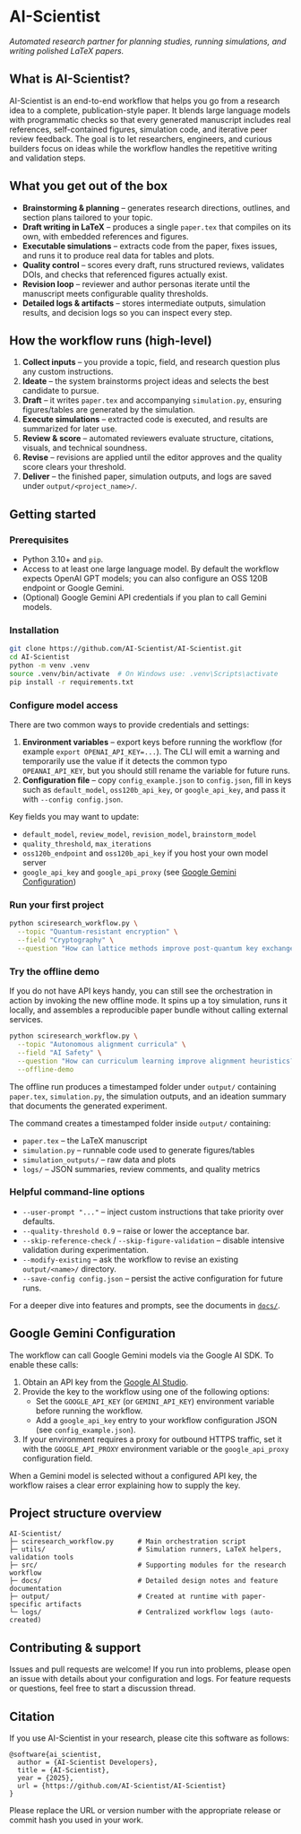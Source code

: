 # AI-Scientist

_Automated research partner for planning studies, running simulations, and writing polished LaTeX papers._

## What is AI-Scientist?
AI-Scientist is an end-to-end workflow that helps you go from a research idea to a complete, publication-style paper. It blends large language models with programmatic checks so that every generated manuscript includes real references, self-contained figures, simulation code, and iterative peer review feedback. The goal is to let researchers, engineers, and curious builders focus on ideas while the workflow handles the repetitive writing and validation steps.

## What you get out of the box
- **Brainstorming & planning** – generates research directions, outlines, and section plans tailored to your topic.
- **Draft writing in LaTeX** – produces a single `paper.tex` that compiles on its own, with embedded references and figures.
- **Executable simulations** – extracts code from the paper, fixes issues, and runs it to produce real data for tables and plots.
- **Quality control** – scores every draft, runs structured reviews, validates DOIs, and checks that referenced figures actually exist.
- **Revision loop** – reviewer and author personas iterate until the manuscript meets configurable quality thresholds.
- **Detailed logs & artifacts** – stores intermediate outputs, simulation results, and decision logs so you can inspect every step.

## How the workflow runs (high-level)
1. **Collect inputs** – you provide a topic, field, and research question plus any custom instructions.
2. **Ideate** – the system brainstorms project ideas and selects the best candidate to pursue.
3. **Draft** – it writes `paper.tex` and accompanying `simulation.py`, ensuring figures/tables are generated by the simulation.
4. **Execute simulations** – extracted code is executed, and results are summarized for later use.
5. **Review & score** – automated reviewers evaluate structure, citations, visuals, and technical soundness.
6. **Revise** – revisions are applied until the editor approves and the quality score clears your threshold.
7. **Deliver** – the finished paper, simulation outputs, and logs are saved under `output/<project_name>/`.

## Getting started
### Prerequisites
- Python 3.10+ and `pip`.
- Access to at least one large language model. By default the workflow expects OpenAI GPT models; you can also configure an OSS 120B endpoint or Google Gemini.
- (Optional) Google Gemini API credentials if you plan to call Gemini models.

### Installation
```bash
git clone https://github.com/AI-Scientist/AI-Scientist.git
cd AI-Scientist
python -m venv .venv
source .venv/bin/activate  # On Windows use: .venv\Scripts\activate
pip install -r requirements.txt
```

### Configure model access
There are two common ways to provide credentials and settings:

1. **Environment variables** – export keys before running the workflow (for example `export OPENAI_API_KEY=...`). The CLI will
   emit a warning and temporarily use the value if it detects the common typo `OPEANAI_API_KEY`, but you should still rename the
   variable for future runs.
2. **Configuration file** – copy `config_example.json` to `config.json`, fill in keys such as `default_model`, `oss120b_api_key`, or `google_api_key`, and pass it with `--config config.json`.

Key fields you may want to update:
- `default_model`, `review_model`, `revision_model`, `brainstorm_model`
- `quality_threshold`, `max_iterations`
- `oss120b_endpoint` and `oss120b_api_key` if you host your own model server
- `google_api_key` and `google_api_proxy` (see [Google Gemini Configuration](#google-gemini-configuration))

### Run your first project
```bash
python sciresearch_workflow.py \
  --topic "Quantum-resistant encryption" \
  --field "Cryptography" \
  --question "How can lattice methods improve post-quantum key exchange?"
```

### Try the offline demo
If you do not have API keys handy, you can still see the orchestration in action by invoking the new offline mode. It spins up a
toy simulation, runs it locally, and assembles a reproducible paper bundle without calling external services.

```bash
python sciresearch_workflow.py \
  --topic "Autonomous alignment curricula" \
  --field "AI Safety" \
  --question "How can curriculum learning improve alignment heuristics?" \
  --offline-demo
```

The offline run produces a timestamped folder under `output/` containing `paper.tex`, `simulation.py`, the simulation outputs, and
an ideation summary that documents the generated experiment.

The command creates a timestamped folder inside `output/` containing:
- `paper.tex` – the LaTeX manuscript
- `simulation.py` – runnable code used to generate figures/tables
- `simulation_outputs/` – raw data and plots
- `logs/` – JSON summaries, review comments, and quality metrics

### Helpful command-line options
- `--user-prompt "..."` – inject custom instructions that take priority over defaults.
- `--quality-threshold 0.9` – raise or lower the acceptance bar.
- `--skip-reference-check` / `--skip-figure-validation` – disable intensive validation during experimentation.
- `--modify-existing` – ask the workflow to revise an existing `output/<name>/` directory.
- `--save-config config.json` – persist the active configuration for future runs.

For a deeper dive into features and prompts, see the documents in [`docs/`](docs/).

## Google Gemini Configuration
The workflow can call Google Gemini models via the Google AI SDK. To enable these calls:

1. Obtain an API key from the [Google AI Studio](https://ai.google.dev/).
2. Provide the key to the workflow using one of the following options:
   - Set the `GOOGLE_API_KEY` (or `GEMINI_API_KEY`) environment variable before running the workflow.
   - Add a `google_api_key` entry to your workflow configuration JSON (see `config_example.json`).
3. If your environment requires a proxy for outbound HTTPS traffic, set it with the `GOOGLE_API_PROXY` environment variable or the `google_api_proxy` configuration field.

When a Gemini model is selected without a configured API key, the workflow raises a clear error explaining how to supply the key.

## Project structure overview
```
AI-Scientist/
├─ sciresearch_workflow.py      # Main orchestration script
├─ utils/                       # Simulation runners, LaTeX helpers, validation tools
├─ src/                         # Supporting modules for the research workflow
├─ docs/                        # Detailed design notes and feature documentation
├─ output/                      # Created at runtime with paper-specific artifacts
└─ logs/                        # Centralized workflow logs (auto-created)
```

## Contributing & support
Issues and pull requests are welcome! If you run into problems, please open an issue with details about your configuration and logs. For feature requests or questions, feel free to start a discussion thread.

## Citation
If you use AI-Scientist in your research, please cite this software as follows:

```
@software{ai_scientist,
  author = {AI-Scientist Developers},
  title = {AI-Scientist},
  year = {2025},
  url = {https://github.com/AI-Scientist/AI-Scientist}
}
```

Please replace the URL or version number with the appropriate release or commit hash you used in your work.
